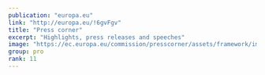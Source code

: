 ```yaml
---
publication: "europa.eu"
link: "http://europa.eu/!6gvFgv"
title: "Press corner"
excerpt: "Highlights, press releases and speeches"
image: "https://ec.europa.eu/commission/presscorner/assets/framework/images/logo/ec_logo.png"
group: pro
rank: 11
---
```

